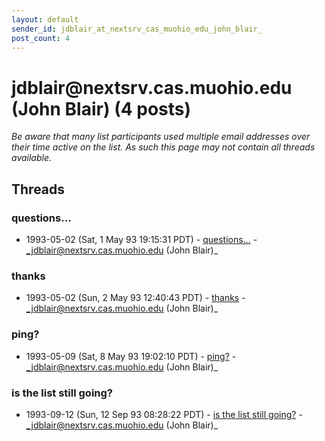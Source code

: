 ```yaml
---
layout: default
sender_id: jdblair_at_nextsrv_cas_muohio_edu_john_blair_
post_count: 4
---
```


# jdblair<span>@</span>nextsrv.cas.muohio.edu (John Blair) (4 posts)

_Be aware that many list participants used multiple email addresses over their time active on the list. As such this page may not contain all threads available._

## Threads

### questions...
+ 1993-05-02 (Sat, 1 May 93 19:15:31 PDT) - [questions...](/archive/1993/05/a8674db2f918c456f909fc222ecd95927c269305e46611ee118a6ece1a935a42) - _jdblair@nextsrv.cas.muohio.edu (John Blair)_

### thanks
+ 1993-05-02 (Sun, 2 May 93 12:40:43 PDT) - [thanks](/archive/1993/05/a271e6492842a111a624f87f2f1cd91e92995f583447052f0b12f7cc52e8fb8c) - _jdblair@nextsrv.cas.muohio.edu (John Blair)_

### ping?
+ 1993-05-09 (Sat, 8 May 93 19:02:10 PDT) - [ping?](/archive/1993/05/214b0fff2f87f6dd1f20117c071ced9b761584b45969e21528b60029011d90a1) - _jdblair@nextsrv.cas.muohio.edu (John Blair)_

### is the list still going?
+ 1993-09-12 (Sun, 12 Sep 93 08:28:22 PDT) - [is the list still going?](/archive/1993/09/72ef6fa908a0920ba2a7c332b89a1e3345fc4fbf922ae0518213b4a5e1eacfd6) - _jdblair@nextsrv.cas.muohio.edu (John Blair)_


